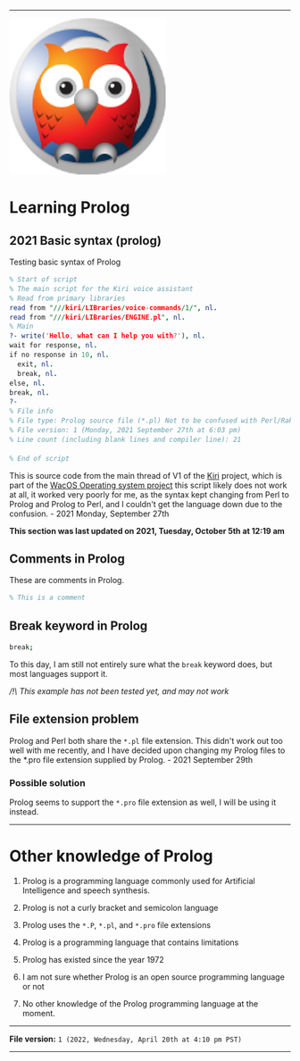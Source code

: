 
***

![/PrologLogo1.png](/PrologLogo1.png)

# Learning Prolog

## 2021 Basic syntax (prolog)

Testing basic syntax of Prolog

```prolog
% Start of script
% The main script for the Kiri voice assistant
% Read from primary libraries
read from "///kiri/LIBraries/voice-commands/1/", nl.
read from "///kiri/LIBraries/ENGINE.pl", nl.
% Main
?- write('Hello, what can I help you with?'), nl.
wait for response, nl.
if no response in 10, nl.
  exit, nl.
  break, nl.
else, nl.
break, nl.
?-
% File info
% File type: Prolog source file (*.pl) Not to be confused with Perl/Raku
% File version: 1 (Monday, 2021 September 27th at 6:03 pm)
% Line count (including blank lines and compiler line): 21

% End of script
```

This is source code from the main thread of V1 of the [Kiri](https://github.com/seanpm2001/Kiri/) project, which is part of the [WacOS Operating system project](https://github.com/seanpm2001/WacOS/wiki/Kiri/) this script likely does not work at all, it worked very poorly for me, as the syntax kept changing from Perl to Prolog and Prolog to Perl, and I couldn't get the language down due to the confusion. - 2021 Monday, September 27th

**This section was last updated on 2021, Tuesday, October 5th at 12:19 am**

## Comments in Prolog

These are comments in Prolog.

```prolog
% This is a comment
```

## Break keyword in Prolog

```prolog
break;
```

To this day, I am still not entirely sure what the `break` keyword does, but most languages support it.

_/!\ This example has not been tested yet, and may not work_

## File extension problem

Prolog and Perl both share the `*.pl` file extension. This didn't work out too well with me recently, and I have decided upon changing my Prolog files to the *.pro file extension supplied by Prolog. - 2021 September 29th

### Possible solution

Prolog seems to support the `*.pro` file extension as well, I will be using it instead.

***

# Other knowledge of Prolog

1. Prolog is a programming language commonly used for Artificial Intelligence and speech synthesis.

2. Prolog is not a curly bracket and semicolon language

3. Prolog uses the `*.P`, `*.pl`, and `*.pro` file extensions

4. Prolog is a programming language that contains limitations

5. Prolog has existed since the year 1972

6. I am not sure whether Prolog is an open source programming language or not

7. No other knowledge of the Prolog programming language at the moment.

***

**File version:** `1 (2022, Wednesday, April 20th at 4:10 pm PST)`

***
